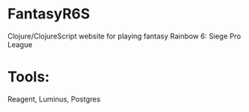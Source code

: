 # FantasyR6S
Clojure/ClojureScript website for playing fantasy Rainbow 6: Siege Pro League  
# Tools:  
Reagent, Luminus, Postgres
